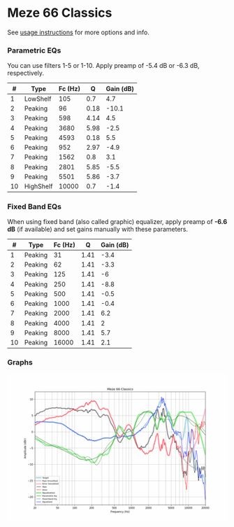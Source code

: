 # Meze 66 Classics
See [usage instructions](https://github.com/jaakkopasanen/AutoEq#usage) for more options and info.

### Parametric EQs
You can use filters 1-5 or 1-10. Apply preamp of -5.4 dB or -6.3 dB, respectively.

|   # | Type      |   Fc (Hz) |    Q |   Gain (dB) |
|-----|-----------|-----------|------|-------------|
|   1 | LowShelf  |       105 | 0.7  |         4.7 |
|   2 | Peaking   |        96 | 0.18 |       -10.1 |
|   3 | Peaking   |       598 | 4.14 |         4.5 |
|   4 | Peaking   |      3680 | 5.98 |        -2.5 |
|   5 | Peaking   |      4593 | 0.18 |         5.5 |
|   6 | Peaking   |       952 | 2.97 |        -4.9 |
|   7 | Peaking   |      1562 | 0.8  |         3.1 |
|   8 | Peaking   |      2801 | 5.85 |        -5.5 |
|   9 | Peaking   |      5501 | 5.86 |        -3.7 |
|  10 | HighShelf |     10000 | 0.7  |        -1.4 |

### Fixed Band EQs
When using fixed band (also called graphic) equalizer, apply preamp of **-6.6 dB** (if available) and set gains manually with these parameters.

|   # | Type    |   Fc (Hz) |    Q |   Gain (dB) |
|-----|---------|-----------|------|-------------|
|   1 | Peaking |        31 | 1.41 |        -3.4 |
|   2 | Peaking |        62 | 1.41 |        -3.3 |
|   3 | Peaking |       125 | 1.41 |        -6   |
|   4 | Peaking |       250 | 1.41 |        -8.8 |
|   5 | Peaking |       500 | 1.41 |        -0.5 |
|   6 | Peaking |      1000 | 1.41 |        -0.4 |
|   7 | Peaking |      2000 | 1.41 |         6.2 |
|   8 | Peaking |      4000 | 1.41 |         2   |
|   9 | Peaking |      8000 | 1.41 |         5.7 |
|  10 | Peaking |     16000 | 1.41 |         2.1 |

### Graphs
![](./Meze%2066%20Classics.png)
